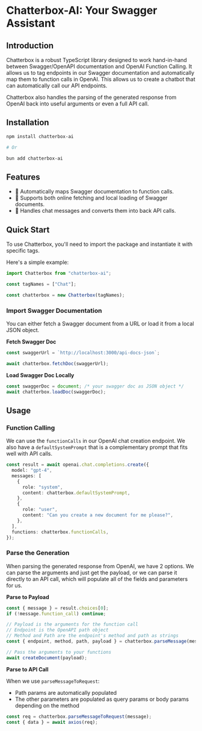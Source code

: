 # Chatterbox-AI: Your Swagger Assistant

## Introduction

Chatterbox is a robust TypeScript library designed to work hand-in-hand between Swagger/OpenAPI documentation and OpenAI Function Calling.
It allows us to tag endpoints in our Swagger documentation and automatically map them to function calls in OpenAI. This allows us to
create a chatbot that can automatically call our API endpoints.

Chatterbox also handles the parsing of the generated response from OpenAI back into useful arguments or even a full API call.

## Installation

```bash
npm install chatterbox-ai

# Or

bun add chatterbox-ai
```

## Features

- 📃 Automatically maps Swagger documentation to function calls.
- 💼 Supports both online fetching and local loading of Swagger documents.
- 🤖 Handles chat messages and converts them into back API calls.

## Quick Start

To use Chatterbox, you'll need to import the package and instantiate it with specific tags.

Here's a simple example:

```typescript
import Chatterbox from "chatterbox-ai";

const tagNames = ["Chat"];

const chatterbox = new Chatterbox(tagNames);
```

### Import Swagger Documentation

You can either fetch a Swagger document from a URL or load it from a local JSON object.

**Fetch Swagger Doc**

```typescript
const swaggerUrl = `http://localhost:3000/api-docs-json`;

await chatterbox.fetchDoc(swaggerUrl);
```

**Load Swagger Doc Locally**

```typescript
const swaggerDoc = document; /* your swagger doc as JSON object */
await chatterbox.loadDoc(swaggerDoc);
```

## Usage

### Function Calling

We can use the `functionCalls` in our OpenAI chat creation endpoint. We also have a `defaultSystemPrompt` that is a complementary
prompt that fits well with API calls.

```typescript
const result = await openai.chat.completions.create({
  model: "gpt-4",
  messages: [
    {
      role: "system",
      content: chatterbox.defaultSystemPrompt,
    },
    {
      role: "user",
      content: "Can you create a new document for me please?",
    },
  ],
  functions: chatterbox.functionCalls,
});
```

### Parse the Generation

When parsing the generated response from OpenAI, we have 2 options. We can parse the arguments and just get the payload, or we can parse it directly
to an API call, which will populate all of the fields and parameters for us.

**Parse to Payload**

```typescript
const { message } = result.choices[0];
if (!message.function_call) continue;

// Payload is the arguments for the function call
// Endpoint is the OpenAPI path object
// Method and Path are the endpoint's method and path as strings
const { endpoint, method, path, payload } = chatterbox.parseMessage(message);

// Pass the arguments to your functions
await createDocument(payload);
```

**Parse to API Call**

When we use `parseMessageToRequest`:

- Path params are automatically populated
- The other parameters are populated as query params or body params depending on the method

```typescript
const req = chatterbox.parseMessageToRequest(message);
const { data } = await axios(req);
```
